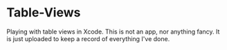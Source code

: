 # Table-Views
Playing with table views in Xcode. This is not an app, nor anything fancy. It is just uploaded to keep a record of everything I've done.
